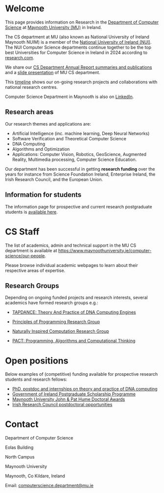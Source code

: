 
# Welcome

This page provides information on Research in the <a href="https://www.maynoothuniversity.ie/computer-science" target="_blank">Department of Computer Science</a> at <a href="https://en.wikipedia.org/wiki/Maynooth_University" target="_blank">Maynooth University (MU)</a> in Ireland.

The CS department at MU (also known as National University of Ireland Maynooth NUIM) is a member of the  <a href="https://www.nui.ie/links/" target="_blank">National University of Ireland (NUI)</a>. 
The NUI Computer Science departments continue together to be the top 
 best Universities for Computer Science in Ireland in 2024 according to <a href="https://research.com/university-rankings/computer-science/ie" target="_blank">research.com</a>. 
 
 
We share  our <a href="https://research.cs.nuim.ie/News/" target="_blank">CS Department Annual Report summaries and publications</a> and a <a href="https://research.cs.nuim.ie/Slides/" target="_blank">slide presentation</a> of MU CS department. 


This <a href="MUCSprojects.html" target="_blank">timeline</a> shows our on-going research projects and collaborations  with national research centres.   



Computer Science Department in Maynooth is also on <a href="https://www.linkedin.com/company/computer-science-maynooth-university/" target="_blank">LinkedIn</a>.

## Research areas

Our research themes and applications  are:

- Artificial Intelligence (inc. machine learning, Deep Neural Networks)
- Software Verification and Theoretical Computer Science
- DNA Computing
- Algorithms and Optimization
- Applications: Computer Vision, Robotics, GeoScience, Augmented Reality, Multimedia processing, Computer Science Education.


Our department has been successful in getting **research funding** over the years for instance  from Science Foundation Ireland, Enterprise Ireland, the Irish Research Council, and the European Union.



## Information for students 

The  information  page for prospective and  current research postgraduate students is <a href="https://research.cs.nuim.ie/Postgraduate/" target="_blank">available here</a>.   


# CS Staff

The list of academics, admin and technical support  in the MU CS department is available at <a  href="https://www.maynoothuniversity.ie/computer-science/our-people" target="_blank">https://www.maynoothuniversity.ie/computer-science/our-people</a>. 

Please browse individual academic webpages to learn about their respective areas of expertise. 


## Research Groups

Depending on ongoing funded projects and research interests, several academics have formed  research groups e.g.:  

- <a href="https://dna.hamilton.ie/" target="_blank">TAPDANCE: Theory And Practice of DNA Computing Engines</a>

- <a href="https://www.cs.nuim.ie/research/pop/index.html" target="_blank">Principles of Programming Research Group</a>

- <a href="http://nic.cs.nuim.ie" target="_blank">Naturally Inspired Computation Research Group</a>

- <a href="https://pact.cs.nuim.ie/" target="_blank">PACT: Programming, Algorithms and  Computational Thinking</a>




#  Open positions


Below examples of (competitive) funding available for prospective research students and research fellows: 

- [PhD, postdoc and internships on theory and practice of DNA computing](https://dna.hamilton.ie/join.html)
- [Government of Ireland Postgraduate Scholarship Programme](https://research.ie/funding/goipg/)
- [Maynooth University John & Pat Hume Doctoral Awards](https://www.maynoothuniversity.ie/graduate-studies/john-pat-hume-doctoral-awards)
-  [Irish Research Council postdoctoral opportunities](https://research.ie/funding-category/postdoctoral/)




# Contact 

Department of Computer Science

Eolas Building

North Campus

Maynooth University

Maynooth, Co Kildare, Ireland

Email: <a href="mailto:computerscience.department@mu.ie">computerscience.department@mu.ie</a>